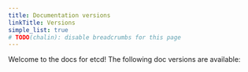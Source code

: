 ```yaml
---
title: Documentation versions
linkTitle: Versions
simple_list: true
# TODO(chalin): disable breadcrumbs for this page
---
```


Welcome to the docs for etcd! The following doc versions are available:

<!-- TODO: Replace versions shortcode -->
<!-- {{ < versions > }} -->

